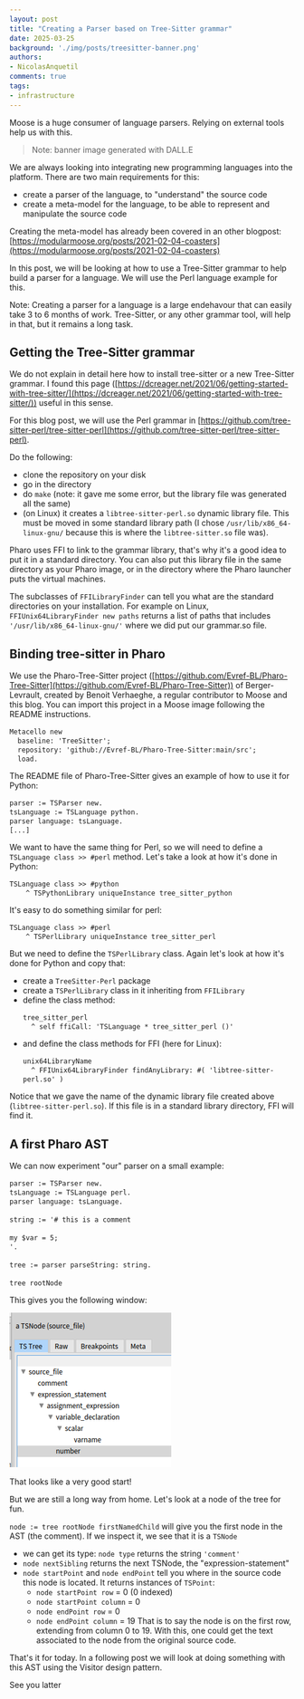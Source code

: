 ```yaml
---
layout: post
title: "Creating a Parser based on Tree-Sitter grammar"
date: 2025-03-25
background: './img/posts/treesitter-banner.png'
authors:
- NicolasAnquetil
comments: true
tags:
- infrastructure
---
```


Moose is a huge consumer of language parsers.
Relying on external tools help us with this.

>Note: banner image generated with DALL.E

We are always looking into integrating new programming languages into the platform.
There are two main requirements for this:

- create a parser of the language, to "understand" the source code
- create a meta-model for the language, to be able to represent and manipulate the source code

Creating the meta-model has already been covered in an other blogpost: [https://modularmoose.org/posts/2021-02-04-coasters](https://modularmoose.org/posts/2021-02-04-coasters)

In this post, we will be looking at how to use a Tree-Sitter grammar to help build a parser for a language.
We will use the Perl language example for this.

Note: Creating a parser for a language is a large endehavour that can easily take 3 to 6 months of work.
Tree-Sitter, or any other grammar tool, will help in that, but it remains a long task.

## Getting the Tree-Sitter grammar

We do not explain in detail here how to install tree-sitter or a new Tree-Sitter grammar.
I found this page ([https://dcreager.net/2021/06/getting-started-with-tree-sitter/](https://dcreager.net/2021/06/getting-started-with-tree-sitter/)) useful in this sense.

For this blog post, we will use the Perl grammar in [https://github.com/tree-sitter-perl/tree-sitter-perl](https://github.com/tree-sitter-perl/tree-sitter-perl).

Do the following:
- clone the repository on your disk
- go in the directory
- do `make` (note: it gave me some error, but the library file was generated all the same)
- (on Linux) it creates a `libtree-sitter-perl.so` dynamic library file.
  This must be moved in some standard library path (I chose `/usr/lib/x86_64-linux-gnu/` because this is where the `libtree-sitter.so` file was).
  
Pharo uses FFI to link to the grammar library, that's why it's a good idea to put it in a standard directory.
You can also put this library file in the same directory as your Pharo image, or in the directory where the Pharo launcher puts the virtual machines.

The subclasses of `FFILibraryFinder` can tell you what are the standard directories on your installation.
For example on Linux, `FFIUnix64LibraryFinder new paths` returns a list of paths that includes `'/usr/lib/x86_64-linux-gnu/'` where we did put our grammar.so file.

## Binding tree-sitter in Pharo

We use the Pharo-Tree-Sitter project ([https://github.com/Evref-BL/Pharo-Tree-Sitter](https://github.com/Evref-BL/Pharo-Tree-Sitter)) of Berger-Levrault, created by Benoit Verhaeghe, a regular contributor to Moose and this blog.
You can import this project in a Moose image following the README instructions.

```smalltalk
Metacello new
  baseline: 'TreeSitter';
  repository: 'github://Evref-BL/Pharo-Tree-Sitter:main/src';
  load.
```

The README file of Pharo-Tree-Sitter gives an example of how to use it for Python:

```smalltalk
parser := TSParser new.
tsLanguage := TSLanguage python.
parser language: tsLanguage.
[...]
```

We want to have the same thing for Perl, so we will need to define a `TSLanguage class >> #perl` method.
Let's take a look at how it's done in Python:

```smalltalk
TSLanguage class >> #python
	^ TSPythonLibrary uniqueInstance tree_sitter_python
```

It's easy to do something similar for perl:

```smalltalk
TSLanguage class >> #perl
	^ TSPerlLibrary uniqueInstance tree_sitter_perl
```

But we need to define the `TSPerlLibrary` class.
Again let's look at how it's done for Python and copy that:

- create a `TreeSitter-Perl` package
- create a `TSPerlLibrary` class in it inheriting from `FFILibrary`
- define the class method:
  ```smalltalk
  tree_sitter_perl
    ^ self ffiCall: 'TSLanguage * tree_sitter_perl ()'
  ```
- and define the class methods for FFI (here for Linux):
  ```smalltalk
  unix64LibraryName
    ^ FFIUnix64LibraryFinder findAnyLibrary: #( 'libtree-sitter-perl.so' )
  ```

Notice that we gave the name of the dynamic library file created above (`libtree-sitter-perl.so`).
If this file is in a standard library directory, FFI will find it.

## A first Pharo AST

We can now experiment "our" parser on a small example:

```smalltalk
parser := TSParser new.
tsLanguage := TSLanguage perl.
parser language: tsLanguage.

string := '# this is a comment

my $var = 5;
'.

tree := parser parseString: string.

tree rootNode
```

This gives you the following window:

!["A first Tree-Sitter AST for Perl"](./img/posts/2025-03-25-tree-sitter/first-AST.png)

That looks like a very good start!

But we are still a long way from home.
Let's look at a node of the tree for fun.

`node := tree rootNode firstNamedChild` will give you the first node in the AST (the comment).
If we inspect it, we see that it is a `TSNode`
- we can get its type: `node type` returns the string `'comment'`
- `node nextSibling` returns the next TSNode, the "expression-statement"
- `node startPoint` and `node endPoint` tell you where in the source code this node is located.
  It returns instances of `TSPoint`:
  - `node startPoint row` = 0 (0 indexed)
  - `node startPoint column` = 0
  - `node endPoint row` = 0
  - `node endPoint column` = 19
  That is to say the node is on the first row, extending from column 0 to 19.
  With this, one could get the text associated to the node from the original source code.

That's it for today.
In a following post we will look at doing something with this AST using the Visitor design pattern.
  
See you latter
